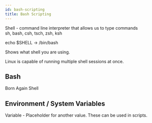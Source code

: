 ```yaml
---
id: bash-scripting
title: Bash Scripting
---
```


Shell - command line interpreter that allows us to type commands  
sh, bash, csh, tsch, zsh, ksh  

echo $SHELL -> /bin/bash  

Shows what shell you are using.  

Linux is capable of running multiple shell sessions at once.  

## Bash

Born Again Shell

## Environment / System Variables

Variable - Placeholder for another value. These can be used in scripts.  
